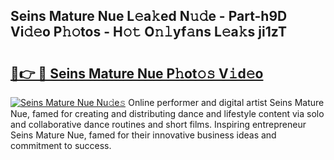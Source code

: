 ## Seins Mature Nue L𝚎a𝚔ed N𝚞𝚍e - Part-h9D Vi𝚍𝚎o P𝚑𝚘tos - H𝚘𝚝 O𝚗𝚕yf𝚊ns L𝚎a𝚔s ji1zT

# <h2><a href="http://kf2xwz.oniu.top/?m=Seins+Mature+Nue">🔗👉 🔴 Seins Mature Nue P𝚑ot𝚘𝚜 V𝚒d𝚎o</a></h2>

[![Seins Mature Nue Nu𝚍e𝚜](https://i.imgur.com/0qMVB7G.gif)](http://kf2xwz.oniu.top/?m=Seins+Mature+Nue)
Online performer and digital artist Seins Mature Nue, famed for creating and distributing dance and lifestyle content via solo and collaborative dance routines and short films. Inspiring entrepreneur Seins Mature Nue, famed for their innovative business ideas and commitment to success.  
